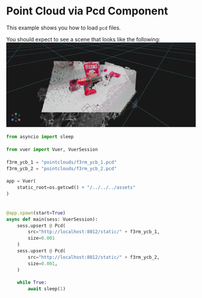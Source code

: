 
# Point Cloud via Pcd Component

This example shows you how to load `pcd` files.

You should expect to see a scene that looks like the following:
![pointcloud](figures/pointcloud_pcd.png)

```python
from asyncio import sleep

from vuer import Vuer, VuerSession

f3rm_ycb_1 = "pointclouds/f3rm_ycb_1.pcd"
f3rm_ycb_2 = "pointclouds/f3rm_ycb_2.pcd"

app = Vuer(
    static_root=os.getcwd() + "/../../../assets"
)


@app.spawn(start=True)
async def main(sess: VuerSession):
    sess.upsert @ Pcd(
        src="http://localhost:8012/static/" + f3rm_ycb_1,
        size=0.001
    )
    sess.upsert @ Pcd(
        src="http://localhost:8012/static/" + f3rm_ycb_2,
        size=0.001,
    )

    while True:
        await sleep(1)
```
